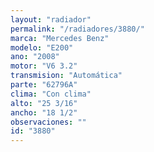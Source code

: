 ```yaml
---
layout: "radiador"
permalink: "/radiadores/3880/"
marca: "Mercedes Benz"
modelo: "E200"
ano: "2008"
motor: "V6 3.2"
transmision: "Automática"
parte: "62796A"
clima: "Con clima"
alto: "25 3/16"
ancho: "18 1/2"
observaciones: ""
id: "3880"
---
```


